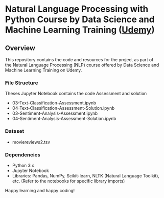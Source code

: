 # **Natural Language Processing with Python Course by Data Science and Machine Learning Training ([Udemy](https://www.udemy.com/course/nlp-natural-language-processing-with-python/?couponCode=KEEPLEARNING))**

## Overview

This repository contains the code and resources for the project as part of the Natural Language Processing (NLP) course offered by Data Science and Machine Learning Training on Udemy.

### File Structure

Theses Jupyter Notebook contains the code Assessment and solution

- 03-Text-Classification-Assessment.ipynb
- 04-Text-Classification-Assessment-Solution.ipynb
- 03-Sentiment-Analysis-Assessment.ipynb
- 04-Sentiment-Analysis-Assessment-Solution.ipynb

### Dataset

- moviereviews2.tsv
  
### Dependencies

- Python 3.x
- Jupyter Notebook
- Libraries: Pandas, NumPy, Scikit-learn, NLTK (Natural Language Toolkit), etc. (Refer to the notebooks for specific library imports)


Happy learning and happy coding!
